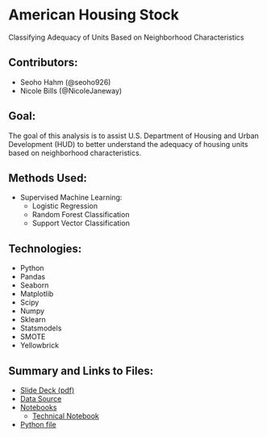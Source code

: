 
# American Housing Stock
Classifying Adequacy of Units Based on Neighborhood Characteristics

Contributors:
 - 
* Seoho Hahm (@seoho926)
* Nicole Bills (@NicoleJaneway)

Goal:
 - 
The goal of this analysis is to assist U.S. Department of Housing and Urban Development (HUD) to better understand the adequacy of housing units based on neighborhood characteristics.
 
Methods Used:
 -
* Supervised Machine Learning:
  * Logistic Regression
  * Random Forest Classification
  * Support Vector Classification

Technologies:
 -
  * Python
  * Pandas
  * Seaborn
  * Matplotlib
  * Scipy
  * Numpy
  * Sklearn
  * Statsmodels
  * SMOTE
  * Yellowbrick
 
Summary and Links to Files:
 - 
 - <a href='https://github.com/seoho926/us-housing-stock/blob/master/US_housing_stock.pdf'>Slide Deck (pdf)</a>
 - <a href='http://www2.census.gov/programs-surveys/ahs/2017/AHS%202017%20National%20PUF%20v3.0%20CSV.zip?#'>Data Source</a>
 - <a href = 'https://github.com/seoho926/us-housing-stock/tree/master/notebooks'>Notebooks</a>
    - <a href = 'https://github.com/seoho926/us-housing-stock/blob/master/technical_notebook.ipynb'>Technical Notebook</a>
 - <a href='https://github.com/seoho926/us-housing-stock/blob/master/py_files/classification.py'>Python file</a>
